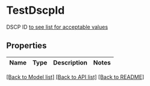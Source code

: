 # TestDscpId

DSCP ID [to see list for acceptable values](https://docs.thousandeyes.com/product-documentation/tests/dscp-options-in-network-tests)

## Properties

Name | Type | Description | Notes
------------ | ------------- | ------------- | -------------

[[Back to Model list]](../README.md#documentation-for-models) [[Back to API list]](../README.md#documentation-for-api-endpoints) [[Back to README]](../README.md)


